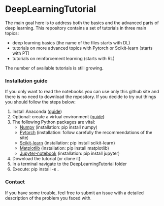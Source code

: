 # DeepLearningTutorial

The main goal here is to address both the basics and the advanced parts of deep learning. 
This repository contains a set of tutorials in three main topics:

* deep learning basics (the name of the files starts with DL)
* tutorials on more advanced topics with Pytorch or Scikit-learn (starts with PT)
* tutorials on reinforcement learning (starts with RL)

The number of available tutorials is still growing. 

### Installation guide

If you only want to read the notebooks you can use only this github site and there is no need to download the repository. 
If you decide to try out things you should follow the steps below:

1. Install Anaconda ([guide](https://www.anaconda.com/download/))
2. Optional: create a virtual environment ([guide](https://conda.io/docs/user-guide/tasks/manage-environments.html))
2. The following Python packages are vital:
    * [Numpy](http://www.numpy.org/) (installation: pip install numpy)
    * [Pytorch](https://pytorch.org/) (installation: follow carefully the recommendations of the site)
    * [Scikit-learn](http://scikit-learn.org/stable/) (installation: pip install scikit-learn)
    * [Matplotlib](https://matplotlib.org/) (installation: pip install matplotlib)
    * [Jupyter-notebook](http://jupyter.org/) (installation: pip install jupyter)
3. Download the tutorial (or clone it)
4. In a terminal navigate to the DeepLearningTutorial folder
5. Execute: pip install -e .

### Contact

If you have some trouble, feel free to submit an issue with a detailed description of the problem you faced with.
